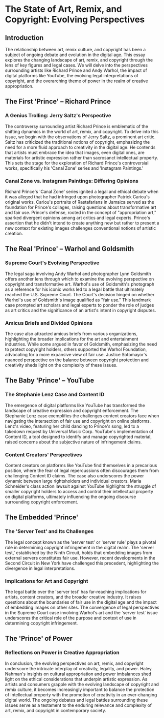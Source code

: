 # The State of Art, Remix, and Copyright: Evolving Perspectives

## Introduction

The relationship between art, remix culture, and copyright has been a subject of ongoing debate and evolution in the digital age. This essay explores the changing landscape of art, remix, and copyright through the lens of key figures and legal cases. We will delve into the perspectives surrounding artists like Richard Prince and Andy Warhol, the impact of digital platforms like YouTube, the evolving legal interpretations of copyright, and the overarching theme of power in the realm of creative appropriation.

## The First 'Prince' – Richard Prince

### A Genius Trolling: Jerry Saltz's Perspective

The controversy surrounding artist Richard Prince is emblematic of the shifting dynamics in the world of art, remix, and copyright. To delve into this issue, we begin with the observations of Jerry Saltz, a prominent art critic. Saltz has criticized the traditional notions of copyright, emphasizing the need for a more fluid approach to creativity in the digital age. He contends that artists must embrace the idea that images, even digital ones, are materials for artistic expression rather than sacrosanct intellectual property. This sets the stage for the exploration of Richard Prince's controversial works, specifically his 'Canal Zone' series and 'Instagram Paintings.'

### Canal Zone vs. Instagram Paintings: Differing Opinions

Richard Prince's 'Canal Zone' series ignited a legal and ethical debate when it was alleged that he had infringed upon photographer Patrick Cariou's original works. Cariou's portraits of Rastafarians in Jamaica served as the foundation for Prince's collages, raising questions about transformative art and fair use. Prince's defense, rooted in the concept of "appropriation art," sparked divergent opinions among art critics and legal experts. Prince's assertion that he didn't intend to create anything new but rather to present a new context for existing images challenges conventional notions of artistic creation.

## The Real 'Prince' – Warhol and Goldsmith

### Supreme Court's Evolving Perspective

The legal saga involving Andy Warhol and photographer Lynn Goldsmith offers another lens through which to examine the evolving perspective on copyright and transformative art. Warhol's use of Goldsmith's photograph as a reference for his iconic works led to a legal battle that ultimately reached the U.S. Supreme Court. The Court's decision hinged on whether Warhol's use of Goldsmith's image qualified as "fair use." This landmark case prompted art scholars and legal experts to ponder the role of judges as art critics and the significance of an artist's intent in copyright disputes.

### Amicus Briefs and Divided Opinions

The case also attracted amicus briefs from various organizations, highlighting the broader implications for the art and entertainment industries. While some argued in favor of Goldsmith, emphasizing the need to protect copyright holders, others supported the Warhol Foundation, advocating for a more expansive view of fair use. Justice Sotomayor's nuanced perspective on the balance between copyright protection and creativity sheds light on the complexity of these issues.

## The Baby 'Prince' – YouTube

### The Stephanie Lenz Case and Content ID

The emergence of digital platforms like YouTube has transformed the landscape of creative expression and copyright enforcement. The Stephanie Lenz case exemplifies the challenges content creators face when navigating the intersection of fair use and copyright on online platforms. Lenz's video, featuring her child dancing to Prince's song, led to a takedown request by Universal Music Corp. YouTube's implementation of Content ID, a tool designed to identify and manage copyrighted material, raised concerns about the subjective nature of infringement claims.

### Content Creators' Perspectives

Content creators on platforms like YouTube find themselves in a precarious position, where the fear of legal repercussions often discourages them from challenging Content ID claims. The case also underscores the power dynamic between large rightsholders and individual creators. Maria Schneider's class action lawsuit against YouTube highlights the struggle of smaller copyright holders to access and control their intellectual property on digital platforms, ultimately influencing the ongoing discourse surrounding copyright enforcement.

## The Embedded 'Prince'

### The 'Server Test' and Its Challenges

The legal concept known as the 'server test' or 'server rule' plays a pivotal role in determining copyright infringement in the digital realm. The 'server test,' established by the Ninth Circuit, holds that embedding images from external servers constitutes fair use. However, recent developments in the Second Circuit in New York have challenged this precedent, highlighting the divergence in legal interpretations.

### Implications for Art and Copyright

The legal battle over the 'server test' has far-reaching implications for artists, content creators, and the broader creative industry. It raises questions about the boundaries of fair use in the digital age and the impact of embedding images on other sites. The convergence of legal perspectives in the Supreme Court case involving Warhol's art and the 'server test' issue underscores the critical role of the purpose and context of use in determining copyright infringement.

## The 'Prince' of Power

### Reflections on Power in Creative Appropriation

In conclusion, the evolving perspectives on art, remix, and copyright underscore the intricate interplay of creativity, legality, and power. Haley Nahman's insights on cultural appropriation and power imbalances shed light on the ethical considerations that underpin artistic expression. As artists and consumers grapple with the evolving landscape of copyright and remix culture, it becomes increasingly important to balance the protection of intellectual property with the promotion of creativity in an ever-changing digital world. The ongoing debates and legal battles surrounding these issues serve as a testament to the enduring relevance and complexity of art, remix, and copyright in contemporary society.
